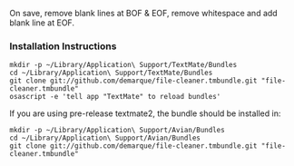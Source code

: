 On save, remove blank lines at BOF & EOF, remove whitespace and add blank line at EOF.

### Installation Instructions

    mkdir -p ~/Library/Application\ Support/TextMate/Bundles
    cd ~/Library/Application\ Support/TextMate/Bundles
    git clone git://github.com/demarque/file-cleaner.tmbundle.git "file-cleaner.tmbundle"
    osascript -e 'tell app "TextMate" to reload bundles'

If you are using pre-release textmate2, the bundle should be installed in:

    mkdir -p ~/Library/Application\ Support/Avian/Bundles
    cd ~/Library/Application\ Support/Avian/Bundles
    git clone git://github.com/demarque/file-cleaner.tmbundle.git "file-cleaner.tmbundle"
